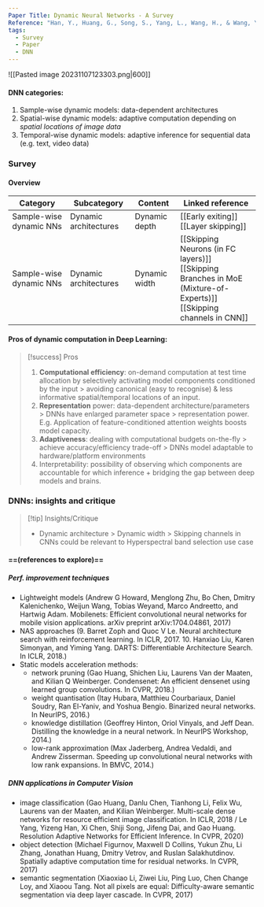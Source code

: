 ```yaml
---
Paper Title: Dynamic Neural Networks - A Survey
Reference: "Han, Y., Huang, G., Song, S., Yang, L., Wang, H., & Wang, Y. (2021). Dynamic Neural Networks: A Survey (arXiv:2102.04906). arXiv. https://doi.org/10.48550/arXiv.2102.04906"
tags:
  - Survey
  - Paper
  - DNN
---
```

![[Pasted image 20231107123303.png|600]]
#### DNN categories:
1. Sample-wise dynamic models: data-dependent architectures
2. Spatial-wise dynamic models: adaptive computation depending on *spatial locations of image data*
3. Temporal-wise dynamic models: adaptive inference for sequential data (e.g. text, video data)
### Survey
#### Overview
| **Category**            | **Subcategory**       | **Content**   | **Linked reference**                                                                                                     |
| ----------------------- | --------------------- | ------------- | ------------------------------------------------------------------------------------------------------------------------ |
| Sample-wise dynamic NNs | Dynamic architectures | Dynamic depth | [[Early exiting]]<br>[[Layer skipping]]                                                                                  |
| Sample-wise dynamic NNs | Dynamic architectures | Dynamic width | [[Skipping Neurons (in FC layers)]]<br>[[Skipping Branches in MoE (Mixture-of-Experts)]]<br>[[Skipping channels in CNN]] |
#### Pros of dynamic computation in Deep Learning:

> [!success] Pros
> 1. **Computational efficiency**: on-demand computation at test time allocation by selectively activating model components conditioned by the input > avoiding canonical (easy to recognise) & less informative spatial/temporal locations of an input.
> 2. **Representation** power: data-dependent architecture/parameters > DNNs have enlarged parameter space > representation power. E.g. Application of feature-conditioned attention weights boosts model capacity.
> 3. **Adaptiveness**: dealing with computational budgets on-the-fly > achieve accuracy/efficiency trade-off > DNNs model adaptable to hardware/platform environments
> 4. Interpretability: possibility of observing which components are accountable for which inference + bridging the gap between deep models and brains.
### DNNs: insights and critique
> [!tip] Insights/Critique 
> - Dynamic architecture > Dynamic width > Skipping channels in CNNs could be relevant to Hyperspectral band selection use case


#### ==(references to explore)== 
##### Perf. improvement techniques
- Lightweight models (Andrew G Howard, Menglong Zhu, Bo Chen, Dmitry Kalenichenko, Weijun Wang, Tobias Weyand, Marco Andreetto, and Hartwig Adam. Mobilenets: Efficient convolutional neural networks for mobile vision applications. arXiv preprint arXiv:1704.04861, 2017)
- NAS approaches (9. Barret Zoph and Quoc V Le. Neural architecture search with reinforcement learning. In ICLR, 2017. 10. Hanxiao Liu, Karen Simonyan, and Yiming Yang. DARTS: Differentiable Architecture Search. In ICLR, 2018.)
- Static models acceleration methods:
	- network pruning (Gao Huang, Shichen Liu, Laurens Van der Maaten, and Kilian Q Weinberger. Condensenet: An efficient densenet using learned group convolutions. In CVPR, 2018.)
	- weight quantisation (Itay Hubara, Matthieu Courbariaux, Daniel Soudry, Ran El-Yaniv, and Yoshua Bengio. Binarized neural networks. In NeurIPS, 2016.)
	- knowledge distillation (Geoffrey Hinton, Oriol Vinyals, and Jeff Dean. Distilling the knowledge in a neural network. In NeurIPS Workshop, 2014.)
	- low-rank approximation (Max Jaderberg, Andrea Vedaldi, and Andrew Zisserman. Speeding up convolutional neural networks with low rank expansions. In BMVC, 2014.)
##### DNN applications in Computer Vision
- image classification (Gao Huang, Danlu Chen, Tianhong Li, Felix Wu, Laurens van der Maaten, and Kilian Weinberger. Multi-scale dense networks for resource efficient image classification. In ICLR, 2018 / Le Yang, Yizeng Han, Xi Chen, Shiji Song, Jifeng Dai, and Gao Huang. Resolution Adaptive Networks for Efficient Inference. In CVPR, 2020)
- object detection (Michael Figurnov, Maxwell D Collins, Yukun Zhu, Li Zhang, Jonathan Huang, Dmitry Vetrov, and Ruslan Salakhutdinov. Spatially adaptive computation time for residual networks. In CVPR, 2017)
- semantic segmentation (Xiaoxiao Li, Ziwei Liu, Ping Luo, Chen Change Loy, and Xiaoou Tang. Not all pixels are equal: Difficulty-aware semantic segmentation via deep layer cascade. In CVPR, 2017)

 